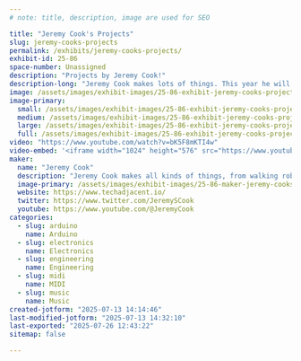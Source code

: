 ```yaml
---
# note: title, description, image are used for SEO

title: "Jeremy Cook's Projects"
slug: jeremy-cooks-projects
permalink: /exhibits/jeremy-cooks-projects/
exhibit-id: 25-86
space-number: Unassigned
description: "Projects by Jeremy Cook!"
description-long: "Jeremy Cook makes lots of things. This year he will be displaying one or more of his musical contraptions!"
image: /assets/images/exhibit-images/25-86-exhibit-jeremy-cooks-projects-screenshot-2025-07-13-at-2-03-36-pm-6549-large.png
image-primary: 
  small: /assets/images/exhibit-images/25-86-exhibit-jeremy-cooks-projects-screenshot-2025-07-13-at-2-03-36-pm-6549-small.png
  medium: /assets/images/exhibit-images/25-86-exhibit-jeremy-cooks-projects-screenshot-2025-07-13-at-2-03-36-pm-6549-medium.png
  large: /assets/images/exhibit-images/25-86-exhibit-jeremy-cooks-projects-screenshot-2025-07-13-at-2-03-36-pm-6549-large.png
  full: /assets/images/exhibit-images/25-86-exhibit-jeremy-cooks-projects-screenshot-2025-07-13-at-2-03-36-pm-6549-full.png
video: "https://www.youtube.com/watch?v=bK5F8mKTI4w"
video-embed: '<iframe width="1024" height="576" src="https://www.youtube.com/embed/bK5F8mKTI4w?feature=oembed" frameborder="0" allow="accelerometer; autoplay; clipboard-write; encrypted-media; gyroscope; picture-in-picture; web-share" referrerpolicy="strict-origin-when-cross-origin" allowfullscreen title="Robotic Tongue Drum with Arduino Opta and MIDI"></iframe>'
maker: 
  name: "Jeremy Cook"
  description: "Jeremy Cook makes all kinds of things, from walking robots to musical instruments and more!"
  image-primary: /assets/images/exhibit-images/25-86-maker-jeremy-cooks-projects-screenshot-2025-07-13-at-2-03-36-pm-medium.png
  website: https://www.techadjacent.io/
  twitter: https://www.twitter.com/JeremySCook
  youtube: https://www.youtube.com/@JeremyCook
categories: 
  - slug: arduino
    name: Arduino
  - slug: electronics
    name: Electronics
  - slug: engineering
    name: Engineering
  - slug: midi
    name: MIDI
  - slug: music
    name: Music
created-jotform: "2025-07-13 14:14:46"
last-modified-jotform: "2025-07-13 14:32:10"
last-exported: "2025-07-26 12:43:22"
sitemap: false

---
```

